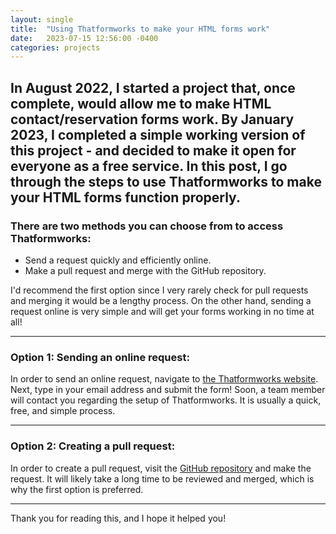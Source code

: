 ```yaml
---
layout: single
title:  "Using Thatformworks to make your HTML forms work"
date:   2023-07-15 12:56:00 -0400
categories: projects
---
```


In August 2022, I started a project that, once complete, would allow me to make HTML contact/reservation forms work. By January 2023, I completed a simple working version of this project - and decided to make it open for everyone as a free service. In this post, I go through the steps to use Thatformworks to make your HTML forms function properly.
---

### There are two methods you can choose from to access Thatformworks:

* Send a request quickly and efficiently online.
* Make a pull request and merge with the GitHub repository.

I'd recommend the first option since I very rarely check for pull requests and merging it would be a lengthy process. On the other hand, sending a request online is very simple and will get your forms working in no time at all!

---

### Option 1: Sending an online request:

In order to send an online request, navigate to [the Thatformworks website](https://thatformworks.pythonanywhere.com). Next, type in your email address and submit the form! Soon, a team member will contact you regarding the setup of Thatformworks. It is usually a quick, free, and simple process.

---

### Option 2: Creating a pull request:

In order to create a pull request, visit the [GitHub repository](https://github.com/savirsingh/thatformworks) and make the request. It will likely take a long time to be reviewed and merged, which is why the first option is preferred.

---

Thank you for reading this, and I hope it helped you!
